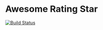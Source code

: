 # Awesome Rating Star

[![Build Status](https://travis-ci.org/oandreazza/awesome-star-rating.svg?branch=master)](https://travis-ci.org/oandreazza/awesome-star-rating)